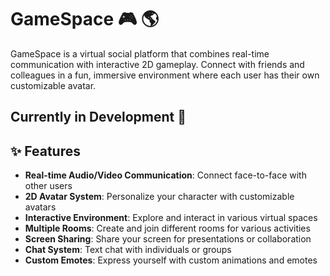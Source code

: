 # GameSpace 🎮 🌎

GameSpace is a virtual social platform that combines real-time communication with interactive 2D gameplay. Connect with friends and colleagues in a fun, immersive environment where each user has their own customizable avatar.

## Currently in Development 🔴

## ✨ Features

- **Real-time Audio/Video Communication**: Connect face-to-face with other users
- **2D Avatar System**: Personalize your character with customizable avatars
- **Interactive Environment**: Explore and interact in various virtual spaces
- **Multiple Rooms**: Create and join different rooms for various activities
- **Screen Sharing**: Share your screen for presentations or collaboration
- **Chat System**: Text chat with individuals or groups
- **Custom Emotes**: Express yourself with custom animations and emotes
